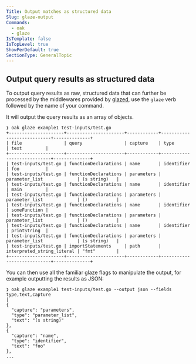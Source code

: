 ```yaml
---
Title: Output matches as structured data
Slug: glaze-output
Commands:
  - oak
  - glaze
IsTemplate: false
IsTopLevel: true
ShowPerDefault: true
SectionType: GeneralTopic
---
```


## Output query results as structured data

To output query results as raw, structured data that can further be processed
by the middlewares provided by [glazed](https://github.com/go-go-golems/glazed),
use the `glaze` verb followed by the name of your command.

It will output the query results as an array of objects.

``` 
❯ oak glaze example1 test-inputs/test.go
+---------------------+----------------------+------------+----------------------------+--------------+
| file                | query                | capture    | type                       | text         |
+---------------------+----------------------+------------+----------------------------+--------------+
| test-inputs/test.go | functionDeclarations | name       | identifier                 | foo          |
| test-inputs/test.go | functionDeclarations | parameters | parameter_list             | (s string)   |
| test-inputs/test.go | functionDeclarations | name       | identifier                 | main         |
| test-inputs/test.go | functionDeclarations | parameters | parameter_list             | ()           |
| test-inputs/test.go | functionDeclarations | name       | identifier                 | someFunction |
| test-inputs/test.go | functionDeclarations | parameters | parameter_list             | ()           |
| test-inputs/test.go | functionDeclarations | name       | identifier                 | printString  |
| test-inputs/test.go | functionDeclarations | parameters | parameter_list             | (s string)   |
| test-inputs/test.go | importStatements     | path       | interpreted_string_literal | "fmt"        |
+---------------------+----------------------+------------+----------------------------+--------------+
```

You can then use all the familiar glaze flags to manipulate the output, for example outputting the results as JSON:

```
❯ oak glaze example1 test-inputs/test.go --output json --fields type,text,capture
[
{
  "capture": "parameters",
  "type": "parameter_list",
  "text": "(s string)"
},
{
  "capture": "name",
  "type": "identifier",
  "text": "foo"
},
...
```